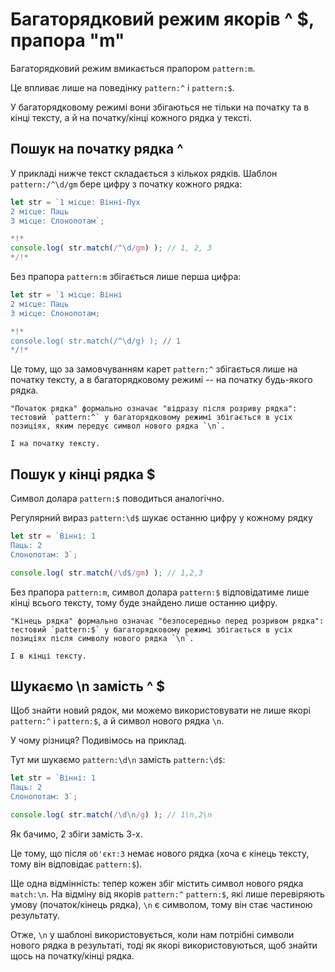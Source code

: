 # Багаторядковий режим якорів ^ $, прапора "m"

Багаторядковий режим вмикається прапором `pattern:m`.

Це впливає лише на поведінку `pattern:^` і `pattern:$`.

У багаторядковому режимі вони збігаються не тільки на початку та в кінці тексту, а й на початку/кінці кожного рядка у тексті.

## Пошук на початку рядка ^

У прикладі нижче текст складається з кількох рядків. Шаблон `pattern:/^\d/gm` бере цифру з початку кожного рядка:

```js run
let str = `1 місце: Вінні-Пух
2 місце: Паць
3 місце: Слонопотам`;

*!*
console.log( str.match(/^\d/gm) ); // 1, 2, 3
*/!*
```

Без прапора `pattern:m` збігається лише перша цифра:

```js run
let str = `1 місце: Вінні
2 місце: Паць
3 місце: Слонопотам;

*!*
console.log( str.match(/^\d/g) ); // 1
*/!*
```

Це тому, що за замовчуванням карет `pattern:^` збігається лише на початку тексту, а в багаторядковому режимі -- на початку будь-якого рядка.

```smart
"Початок рядка" формально означає "відразу після розриву рядка": тестовий `pattern:^` у багаторядковому режимі збігається в усіх позиціях, яким передує символ нового рядка `\n`.

І на початку тексту.
```

## Пошук у кінці рядка $

Символ долара `pattern:$` поводиться аналогічно.

Регулярний вираз `pattern:\d$` шукає останню цифру у кожному рядку

```js run
let str = `Вінні: 1
Паць: 2
Слонопотам: 3`;

console.log( str.match(/\d$/gm) ); // 1,2,3
```

Без прапора `pattern:m`, символ долара `pattern:$` відповідатиме лише кінці всього тексту, тому буде знайдено лише останню цифру.

```smart
"Кінець рядка" формально означає "безпосередньо перед розривом рядка": тестовий `pattern:$` у багаторядковому режимі збігається в усіх позиціях після символу нового рядка `\n`.

І в кінці тексту.
```

## Шукаємо \n замість ^ $

Щоб знайти новий рядок, ми можемо використовувати не лише якорі `pattern:^` і `pattern:$`, а й символ нового рядка `\n`.

У чому різниця? Подивімось на приклад.

Тут ми шукаємо `pattern:\d\n` замість `pattern:\d$`:

```js run
let str = `Вінні: 1
Паць: 2
Слонопотам: 3`;

console.log( str.match(/\d\n/g) ); // 1\n,2\n
```

Як бачимо, 2 збіги замість 3-х.

Це тому, що після `об'єкт:3` немає нового рядка (хоча є кінець тексту, тому він відповідає `pattern:$`).

Ще одна відмінність: тепер кожен збіг містить символ нового рядка `match:\n`. На відміну від якорів `pattern:^` `pattern:$`, які лише перевіряють умову (початок/кінець рядка), `\n` є символом, тому він стає частиною результату.

Отже, `\n` у шаблоні використовується, коли нам потрібні символи нового рядка в результаті, тоді як якорі використовуються, щоб знайти щось на початку/кінці рядка.
